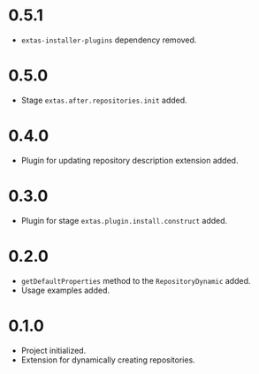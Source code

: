# 0.5.1

- `extas-installer-plugins` dependency removed.

# 0.5.0

- Stage `extas.after.repositories.init` added.

# 0.4.0

- Plugin for updating repository description extension added. 

# 0.3.0

- Plugin for stage `extas.plugin.install.construct` added.

# 0.2.0

- `getDefaultProperties` method to the `RepositoryDynamic` added.
- Usage examples added.

# 0.1.0

- Project initialized.
- Extension for dynamically creating repositories.
